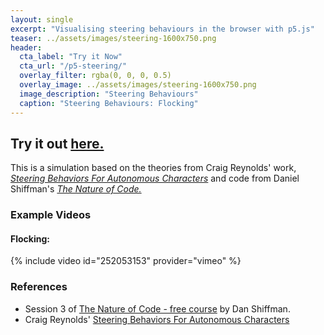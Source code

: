 ```yaml
---
layout: single
excerpt: "Visualising steering behaviours in the browser with p5.js"
teaser: ../assets/images/steering-1600x750.png
header:
  cta_label: "Try it Now"
  cta_url: "/p5-steering/"
  overlay_filter: rgba(0, 0, 0, 0.5)
  overlay_image: ../assets/images/steering-1600x750.png
  image_description: "Steering Behaviours"
  caption: "Steering Behaviours: Flocking"
---
```

## Try it out [here.](/p5-steering/)

This is a simulation based on the theories from Craig Reynolds' work, _[Steering Behaviors For Autonomous Characters](https://www.red3d.com/cwr/steer/gdc99/)_ and code from Daniel Shiffman's _[The Nature of Code.](http://natureofcode.com)_

### Example Videos
#### Flocking:
{% include video id="252053153" provider="vimeo" %}

### References
* Session 3 of [The Nature of Code - free course](https://www.kadenze.com/courses/the-nature-of-code-ii/sessions) by Dan Shiffman.
* Craig Reynolds' [Steering Behaviors For Autonomous Characters](https://www.red3d.com/cwr/steer/gdc99/)
